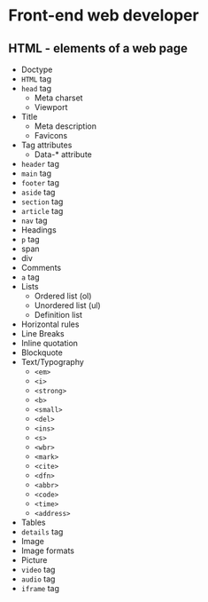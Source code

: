 # Front-end web developer

## HTML - elements of a web page

 - Doctype
 - `HTML`  tag
 - `head`  tag
	 -  Meta charset
	 -  Viewport
 - Title
	 - Meta description
	 - Favicons
 - Tag attributes
	 - Data-* attribute
- `header`  tag
- `main`  tag
- `footer`  tag
- `aside`  tag
- `section`  tag
- `article`  tag
- `nav`  tag
- Headings
- `p`  tag
- span
- div
- Comments
- `a`  tag
- Lists
	- Ordered list (ol)
	- Unordered list (ul)
	- Definition list
- Horizontal rules
- Line Breaks
- Inline quotation
- Blockquote
- Text/Typography
	-   `<em>` 
	-   `<i>` 
	-   `<strong>`
	-   `<b>`
	-   `<small>`
	-   `<del>` 
	-   `<ins>` 
	-   `<s>` 
	-   `<wbr>`
	-   `<mark>`
	-   `<cite>` 
	-   `<dfn>`
	-   `<abbr>` 
	-   `<code>` 
	-   `<time>`
	-   `<address>`
- Tables
- `details`  tag
- Image
- Image formats
- Picture
- `video`  tag
- `audio`  tag
- `iframe`  tag